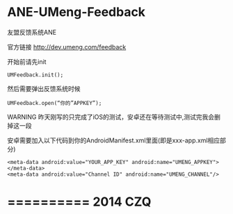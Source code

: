 ANE-UMeng-Feedback
==================

友盟反馈系统ANE

官方链接
http://dev.umeng.com/feedback

开始前请先init

```
UMFeedback.init();
```

然后需要弹出反馈系统时候

```
UMFeedback.open(“你的”APPKEY”);
```

WARNING
昨天刚写的只完成了iOS的测试，安卓还在等待测试中,测试完我会删掉这一段

安卓需要加入以下代码到你的AndroidManifest.xml里面(即是xxx-app.xml相应部分)
```
<meta-data android:value="YOUR_APP_KEY" android:name="UMENG_APPKEY"></meta-data>
<meta-data android:value="Channel ID" android:name="UMENG_CHANNEL"/>
```

==========
2014 CZQ
==========